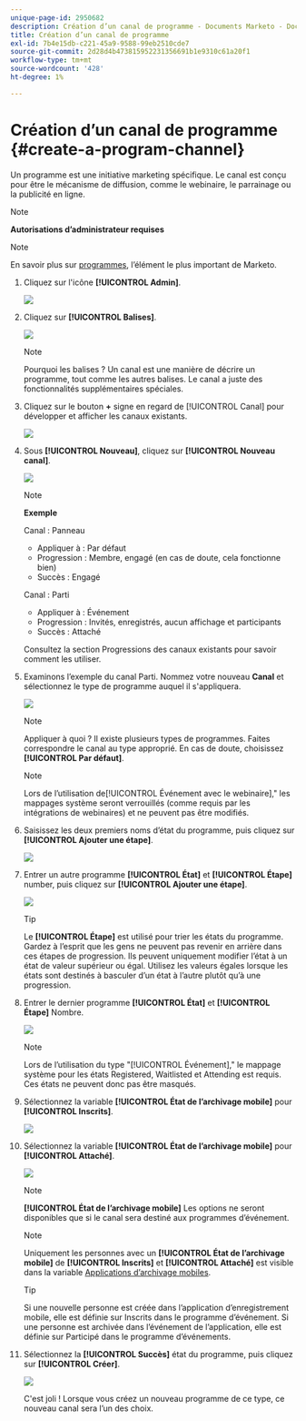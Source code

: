 ```yaml
---
unique-page-id: 2950682
description: Création d’un canal de programme - Documents Marketo - Documentation du produit
title: Création d’un canal de programme
exl-id: 7b4e15db-c221-45a9-9588-99eb2510cde7
source-git-commit: 2d28d4b473815952231356691b1e9310c61a20f1
workflow-type: tm+mt
source-wordcount: '428'
ht-degree: 1%

---
```


# Création d’un canal de programme {#create-a-program-channel}

Un programme est une initiative marketing spécifique. Le canal est conçu pour être le mécanisme de diffusion, comme le webinaire, le parrainage ou la publicité en ligne.

>[!NOTE]
>
>**Autorisations d’administrateur requises**

>[!NOTE]
>
>En savoir plus sur [programmes](/help/marketo/product-docs/core-marketo-concepts/programs/creating-programs/understanding-programs.md), l’élément le plus important de Marketo.

1. Cliquez sur l&#39;icône **[!UICONTROL Admin]**.

   ![](assets/create-a-program-channel-1.png)

1. Cliquez sur **[!UICONTROL Balises]**.

   ![](assets/create-a-program-channel-2.png)

   >[!NOTE]
   >
   >Pourquoi les balises ? Un canal est une manière de décrire un programme, tout comme les autres balises. Le canal a juste des fonctionnalités supplémentaires spéciales.

1. Cliquez sur le bouton **+** signe en regard de [!UICONTROL Canal] pour développer et afficher les canaux existants.

   ![](assets/create-a-program-channel-3.png)

1. Sous **[!UICONTROL Nouveau]**, cliquez sur **[!UICONTROL Nouveau canal]**.

   ![](assets/create-a-program-channel-4.png)

   >[!NOTE]
   >
   >**Exemple**
   >
   >Canal : Panneau
   >
   >* Appliquer à : Par défaut
   >* Progression : Membre, engagé (en cas de doute, cela fonctionne bien)
   >* Succès : Engagé
   >
   >Canal : Parti
   >
   >* Appliquer à : Événement
   >* Progression : Invités, enregistrés, aucun affichage et participants
   >* Succès : Attaché
   >
   >Consultez la section Progressions des canaux existants pour savoir comment les utiliser.

1. Examinons l’exemple du canal Parti. Nommez votre nouveau **Canal** et sélectionnez le type de programme auquel il s&#39;appliquera.

   ![](assets/create-a-program-channel-5.png)

   >[!NOTE]
   >
   >Appliquer à quoi ? Il existe plusieurs types de programmes. Faites correspondre le canal au type approprié. En cas de doute, choisissez **[!UICONTROL Par défaut]**.

   >[!NOTE]
   >
   >Lors de l’utilisation de[!UICONTROL Événement avec le webinaire],&quot; les mappages système seront verrouillés (comme requis par les intégrations de webinaires) et ne peuvent pas être modifiés.

1. Saisissez les deux premiers noms d’état du programme, puis cliquez sur **[!UICONTROL Ajouter une étape]**.

   ![](assets/create-a-program-channel-6.png)

1. Entrer un autre programme **[!UICONTROL État]** et **[!UICONTROL Étape]** number, puis cliquez sur **[!UICONTROL Ajouter une étape]**.

   ![](assets/create-a-program-channel-7.png)

   >[!TIP]
   >
   >Le **[!UICONTROL Étape]** est utilisé pour trier les états du programme. Gardez à l’esprit que les gens ne peuvent pas revenir en arrière dans ces étapes de progression. Ils peuvent uniquement modifier l’état à un état de valeur supérieur ou égal. Utilisez les valeurs égales lorsque les états sont destinés à basculer d’un état à l’autre plutôt qu’à une progression.

1. Entrer le dernier programme **[!UICONTROL État]** et **[!UICONTROL Étape]** Nombre.

   ![](assets/create-a-program-channel-8.png)

   >[!NOTE]
   >
   >Lors de l’utilisation du type &quot;[!UICONTROL Événement],&quot; le mappage système pour les états Registered, Waitlisted et Attending est requis. Ces états ne peuvent donc pas être masqués.

1. Sélectionnez la variable **[!UICONTROL État de l’archivage mobile]** pour **[!UICONTROL Inscrits]**.

   ![](assets/create-a-program-channel-9.png)

1. Sélectionnez la variable **[!UICONTROL État de l’archivage mobile]** pour **[!UICONTROL Attaché]**.

   ![](assets/create-a-program-channel-10.png)

   >[!NOTE]
   >
   >**[!UICONTROL État de l’archivage mobile]** Les options ne seront disponibles que si le canal sera destiné aux programmes d’événement.

   >[!NOTE]
   >
   >Uniquement les personnes avec un **[!UICONTROL État de l’archivage mobile]** de **[!UICONTROL Inscrits]** et **[!UICONTROL Attaché]** est visible dans la variable [Applications d’archivage mobiles](/help/marketo/product-docs/core-marketo-concepts/mobile-apps/event-check-in/event-check-in-overview.md).

   >[!TIP]
   >
   >Si une nouvelle personne est créée dans l’application d’enregistrement mobile, elle est définie sur Inscrits dans le programme d’événement. Si une personne est archivée dans l’événement de l’application, elle est définie sur Participé dans le programme d’événements.

1. Sélectionnez la **[!UICONTROL Succès]** état du programme, puis cliquez sur **[!UICONTROL Créer]**.

   ![](assets/create-a-program-channel-11.png)

   C&#39;est joli ! Lorsque vous créez un nouveau programme de ce type, ce nouveau canal sera l’un des choix.
